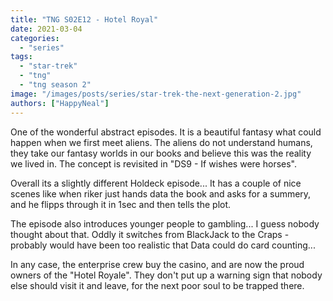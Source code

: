 ```yaml
---
title: "TNG S02E12 - Hotel Royal"
date: 2021-03-04
categories: 
  - "series"
tags: 
  - "star-trek"
  - "tng"
  - "tng season 2"
image: "/images/posts/series/star-trek-the-next-generation-2.jpg"
authors: ["HappyNeal"]
---
```


One of the wonderful abstract episodes. It is a beautiful fantasy what could happen when we first meet aliens. The aliens do not understand humans, they take our fantasy worlds in our books and believe this was the reality we lived in. The concept is revisited in "DS9 - If wishes were horses".

Overall its a slightly different Holdeck episode... It has a couple of nice scenes like when riker just hands data the book and asks for a summery, and he flipps through it in 1sec and then tells the plot.

The episode also introduces younger people to gambling... I guess nobody thought about that. Oddly it switches from BlackJack to the Craps - probably would have been too realistic that Data could do card counting...

In any case, the enterprise crew buy the casino, and are now the proud owners of the "Hotel Royale". They don't put up a warning sign that nobody else should visit it and leave, for the next poor soul to be trapped there.
